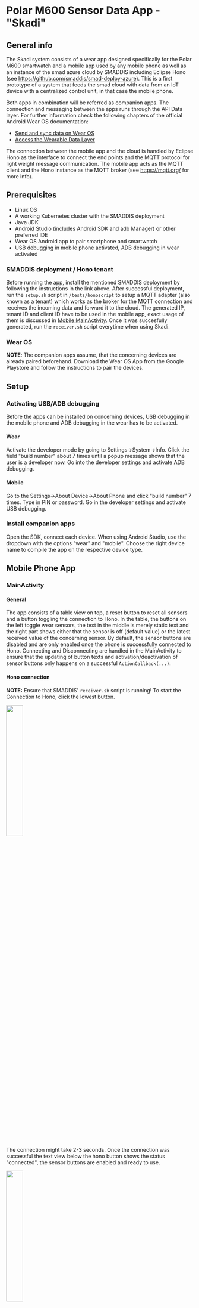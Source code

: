 # Polar M600 Sensor Data App - "Skadi"

## General info
The Skadi system consists of a wear app designed specifically for the Polar M600 smartwatch and a mobile app used by any mobile phone as well as an instance of the smad azure cloud by SMADDIS including Eclipse Hono (see https://github.com/smaddis/smad-deploy-azure). This is a first prototype of a system that feeds the smad cloud with data from an IoT device with a centralized control unit, in that case the mobile phone.

Both apps in combination will be referred as companion apps. The connection and messaging between the apps runs through the API Data layer. For further information check the following chapters of the official Android Wear OS documentation:
* [Send and sync data on Wear OS](https://developer.android.com/training/wearables/data/data-layer)
* [Access the Wearable Data Layer](https://developer.android.com/training/wearables/data/accessing)

The connection between the mobile app and the cloud is handled by Eclipse Hono as the interface to connect the end points and the MQTT protocol for light weight message communication. The mobile app acts as the MQTT client and the Hono instance as the MQTT broker (see https://mqtt.org/ for more info).

## Prerequisites
* Linux OS
* A working Kubernetes cluster with the SMADDIS deployment
* Java JDK
* Android Studio (includes Android SDK and adb Manager) or other preferred IDE 
* Wear OS Android app to pair smartphone and smartwatch
* USB debugging in mobile phone activated, ADB debugging in wear activated

### SMADDIS deployment / Hono tenant
Before running the app, install the mentioned SMADDIS deployment by following the instructions in the link above. After successful deployment, run the ``setup.sh`` script in ``/tests/honoscript`` to setup a MQTT adapter (also known as a tenant) which works as the broker for the MQTT connection and receives the incoming data and forward it to the cloud. The generated IP, tenant ID and client ID have to be used in the mobile app, exact usage of them is discussed in [Mobile MainActivity](#mqtt-client-and-credentials). Once it was succesfully generated, run the ``receiver.sh`` script everytime when using Skadi.

### Wear OS
**NOTE**: The companion apps assume, that the concerning devices are already paired beforehand.
Download the Wear OS App from the Google Playstore and follow the instructions to pair the devices.

## Setup

### Activating USB/ADB debugging
Before the apps can be installed on concerning devices, USB debugging in the mobile phone and ADB debugging in the wear has to be activated.

#### Wear
Activate the developer mode by going to Settings->System->Info. Click the field "build number" about 7 times until a popup message shows that the user is a developer now. Go into the developer settings and activate ADB debugging.

#### Mobile
Go to the Settings->About Device->About Phone and click "build number" 7 times. Type in PIN or password. Go in the developer settings and activate USB debugging.

### Install companion apps
Open the SDK, connect each device. When using Android Studio, use the dropdown with the options "wear" and "mobile". Choose the right device name to compile the app on the respective device type. 

## Mobile Phone App

### MainActivity

#### General
The app consists of a table view on top, a reset button to reset all sensors and a button toggling the connection to Hono. In the table, the buttons on the left toggle wear sensors, the text in the middle is merely static text and the right part shows either that the sensor is off (default value) or the latest received value of the concerning sensor. By default, the sensor buttons are disabled and are only enabled once the phone is successfully connected to Hono. Connecting and Disconnecting are handled in the MainActivity to ensure that the updating of button texts and activation/deactivation of sensor buttons only happens on a successful ``ActionCallback(...)``.

#### Hono connection
**NOTE:** Ensure that SMADDIS' ``receiver.sh`` script is running! To start the Connection to Hono, click the lowest button.

<img src="https://user-images.githubusercontent.com/70896815/146928959-22cd1cd9-abdb-4fe3-8cd9-8d09f8024180.jpg" width="30%">

The connection might take 2-3 seconds. Once the connection was successful the text view below the hono button shows the status "connected", the sensor buttons are enabled and ready to use.

<img src="https://user-images.githubusercontent.com/70896815/146928971-fc31a712-7047-4d51-82c1-c95f34845d6a.jpg" width="30%">

#### MQTT Client and Credentials
As mentioned, the generated IPs and IDs have to be added in the mobile app to register it as the MQTT client belonging to the generated MQTT adapter. Following string are important to note:

|String name|Description|
|--------|----------|
|MQTT_ADAPTER_IP_URI|URI of the MQTT adapter, has the format ``tcp://<ADAPTER_IP>:1883`` with 1883 as default port|
|TENANT_ID|Tenant ID is passed as an argument when connecting to the Hono server, corresponding to the broker ID| 
|CLIENT_DEVICE_ID|ID for the device that wants to act as the client connecting to the broker, also passed during connection handling|
|USERNAME|Hono requires any device to authenticate. User name is in the format ``CLIENT_DEVICE_ID@TENANT_ID``|
|PASSWORD|See in code. If password changes please contact the owners of the SMADDIS project|

#### Sensors and Activation / Deactivation
**NOTE:** Ensure that bluetooth is on! When in doubt, the Wear OS app shows whether the paired devices are connected.

Clicking a button makes the mobile app send a message to the wear app corresponding to the name of the sensor and toggles them on and off. For this prototype following sensors are available:
* Heart Rate
* Gyroscope
* Accelerator
* Light

Every sensor view has the initial value of a zero string "0" which is overwritten once the sensor sends its data. 

#### Reset Button
Pressing the Reset button the mobile app sends the string "reset" to turn off all sensors and reset the associated views and buttons.

#### Message Handling
The messages received by the wear are simply the current value of a sensor with a character as prefix to distinguish which sensor sent the message to the mobile app (more details in [Preprocession of Sensor Values and Prefixes](#preprocession-of-sensor-values-and-prefixes)).

Immediately after receiving a sensor value, the prefix is removed and forwarded to Hono via MQTT. To distinguish the type of messages for the MQTT broker, the message is sent (or published in terms of MQTT) with a topic as string. The SMADDIS deployment requires the topic to be in the format ``event/<TENANT_ID>/<CLIENT_DEVICE_ID>/topic``.

### PahoMQTTClient

Merely a helper class to bloat the MainActivity class a bit less. Holds additional connection and disconnection options as well as the method to publish received data to the MQTT broker. Subscribe/Unsubscribe functions of the MQTT protocol and therefore the corresponding methods are not needed for this application as the mobile phone doesn't receive messages from the MQTT broker.

### SendThread

This thread uses the Data Layer API, in which every device (including the mobile phone) that is connected via the Wear OS app is a Node. It gets all nodes connected to the current device and broadcasts the message via a uniquely identified path (``"/message_path"`` in this case). For this prototype it is assumed that the Polar m600 is the only node connected, so the broadcast does not matter.

## Wear App

### MainActivity

#### General
The app consists of a static table view with the name of each sensor on the left and its current values ("off" by default or when turned off by user input in the mobile app) as well as a basic info text. The app waits for the sensor buttons on the mobile app to be pushed.

![polar sensors_off](https://user-images.githubusercontent.com/70896815/146926377-4b4e64fc-8959-4f32-ac46-389b33f141c7.jpg)

After the app receives a message with the name of a sensor type ("heartRate","gyroscope","accelerator","light"), the associated sensor is toggled. On receiving "reset" as message the app is reset to default state.

![polar sensors_on](https://user-images.githubusercontent.com/70896815/147389556-1c2ebd4a-3772-42f9-89c5-7e18655b1447.jpg)

#### Preprocession of Sensor Values and Prefixes

Some of the sensors need preprocession before the data is sent to the mobile app. In case of the heart rate and light sensor, both output values are one-dimensional and do not need preprocessing (heart rate value is casted as Integer as it does not have any decimal number anyway).

The gyroscope and accelerator sensors produce 3-dimensional values on the x,y and z axis. For the prototype only their x-values were used. These sensors are very sensitive and change the sensor value on the slightest movement. To prevent a massive overload on messages and freezing the mobile app due to it, the app subtracts the old and new sensor value and only updates as well as sends it only on a more signifant change. For testing purposes the gyroscope's threshold value to change is over 1 and the accelerator's threshold is 2.

As mentioned in [Message Handling](#message-handling), the value is sent as a message via the Data Layer API with a prefix character to distinguish which sensor the data is from.

### AmbientCallback

If the display wear device is not touched for a while, it goes into the start screen again. To prevent it making the ``MainActivity`` implement the ``AmbientModeSupport.AmbientCallbackProvider`` class and attaching an instance of the ``AmbientController`` to it is sufficient to prevent this and make the app be always on:

``AmbientModeSupport.AmbientController ambientController = AmbientModeSupport.attach(this);``

### SendThread

same as [Mobile SendThread](#sendthread).

## Trouble shooting

### No popup in wear for giving permission over body sensors
Plugin the wear via usb cable. Open a terminal and run ``adb devices``. The device list should show a message like "no permissions (...) are your udev rules wrong?".

* Run ``lsusb``
* and find the entry of the polar watch. The IDs might be in the form of ``4e02:c003`` whereas ``4e02`` is the ``idVendor`` and ``c003`` the ``idProduct``
* Open an editor with ``sudo vim /etc/udev/rules.d/51-android.rules``
* Add ``SUBSYSTEM=="usb", ATTR{idVendor}=="4e02", ATTR{idProduct}=="c003", MODE="0666", GROUP="plugdev"``, save file
* Run ``sudo udevadm control --reload-rules``
* Running ``adb devices`` again should now have the device listed properly

### Connection to Hono is not working on the first try
Sometimes the connection does not work on the first try and fail with an immediate timeout. This is sadly a known isue of the PahoMQTTClient library. The second time should usually work out.

### Mobile phone app cannot connect to Hono 
Make sure you run the ``receiver.sh`` script from the SMADIS deployment and the generated IDs and IP are rightly set in the mobile app.

### Sensors are not reacting on Button click
Make sure that Bluetooth is activated on both paired devices during the use.

## Future work
* Always active mobile phone app to prevent the data flow stop when the screen turns off
* Refinements like error handling in case of connection losses between phone+hono or phone+wear
* Extension of mobile app and testing with more IoT devices (earables, wristband, ...)
